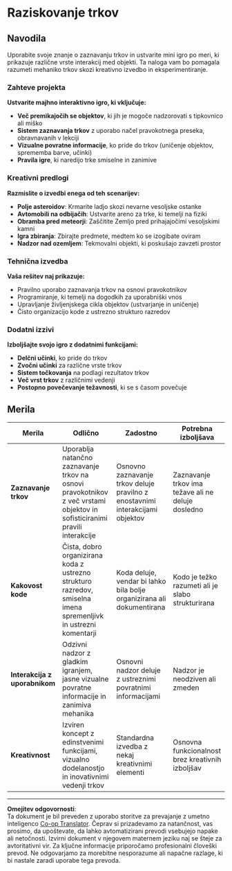 <!--
CO_OP_TRANSLATOR_METADATA:
{
  "original_hash": "124efddbb65166cddb38075ad6dae324",
  "translation_date": "2025-10-25T00:44:03+00:00",
  "source_file": "6-space-game/4-collision-detection/assignment.md",
  "language_code": "sl"
}
-->
# Raziskovanje trkov

## Navodila

Uporabite svoje znanje o zaznavanju trkov in ustvarite mini igro po meri, ki prikazuje različne vrste interakcij med objekti. Ta naloga vam bo pomagala razumeti mehaniko trkov skozi kreativno izvedbo in eksperimentiranje.

### Zahteve projekta

**Ustvarite majhno interaktivno igro, ki vključuje:**
- **Več premikajočih se objektov**, ki jih je mogoče nadzorovati s tipkovnico ali miško
- **Sistem zaznavanja trkov** z uporabo načel pravokotnega preseka, obravnavanih v lekciji
- **Vizualne povratne informacije**, ko pride do trkov (uničenje objektov, sprememba barve, učinki)
- **Pravila igre**, ki naredijo trke smiselne in zanimive

### Kreativni predlogi

**Razmislite o izvedbi enega od teh scenarijev:**
- **Polje asteroidov**: Krmarite ladjo skozi nevarne vesoljske ostanke
- **Avtomobili na odbijačih**: Ustvarite areno za trke, ki temelji na fiziki
- **Obramba pred meteorji**: Zaščitite Zemljo pred prihajajočimi vesoljskimi kamni
- **Igra zbiranja**: Zbirajte predmete, medtem ko se izogibate oviram
- **Nadzor nad ozemljem**: Tekmovalni objekti, ki poskušajo zavzeti prostor

### Tehnična izvedba

**Vaša rešitev naj prikazuje:**
- Pravilno uporabo zaznavanja trkov na osnovi pravokotnikov
- Programiranje, ki temelji na dogodkih za uporabniški vnos
- Upravljanje življenjskega cikla objektov (ustvarjanje in uničenje)
- Čisto organizacijo kode z ustrezno strukturo razredov

### Dodatni izzivi

**Izboljšajte svojo igro z dodatnimi funkcijami:**
- **Delčni učinki**, ko pride do trkov
- **Zvočni učinki** za različne vrste trkov
- **Sistem točkovanja** na podlagi rezultatov trkov
- **Več vrst trkov** z različnimi vedenji
- **Postopno povečevanje težavnosti**, ki se s časom povečuje

## Merila

| Merila | Odlično | Zadostno | Potrebna izboljšava |
|--------|---------|----------|---------------------|
| **Zaznavanje trkov** | Uporablja natančno zaznavanje trkov na osnovi pravokotnikov z več vrstami objektov in sofisticiranimi pravili interakcije | Osnovno zaznavanje trkov deluje pravilno z enostavnimi interakcijami objektov | Zaznavanje trkov ima težave ali ne deluje dosledno |
| **Kakovost kode** | Čista, dobro organizirana koda z ustrezno strukturo razredov, smiselna imena spremenljivk in ustrezni komentarji | Koda deluje, vendar bi lahko bila bolje organizirana ali dokumentirana | Kodo je težko razumeti ali je slabo strukturirana |
| **Interakcija z uporabnikom** | Odzivni nadzor z gladkim igranjem, jasne vizualne povratne informacije in zanimiva mehanika | Osnovni nadzor deluje z ustreznimi povratnimi informacijami | Nadzor je neodziven ali zmeden |
| **Kreativnost** | Izviren koncept z edinstvenimi funkcijami, vizualno dodelanostjo in inovativnimi vedenji trkov | Standardna izvedba z nekaj kreativnimi elementi | Osnovna funkcionalnost brez kreativnih izboljšav |

---

**Omejitev odgovornosti**:  
Ta dokument je bil preveden z uporabo storitve za prevajanje z umetno inteligenco [Co-op Translator](https://github.com/Azure/co-op-translator). Čeprav si prizadevamo za natančnost, vas prosimo, da upoštevate, da lahko avtomatizirani prevodi vsebujejo napake ali netočnosti. Izvirni dokument v njegovem maternem jeziku naj se šteje za avtoritativni vir. Za ključne informacije priporočamo profesionalni človeški prevod. Ne odgovarjamo za morebitne nesporazume ali napačne razlage, ki bi nastale zaradi uporabe tega prevoda.